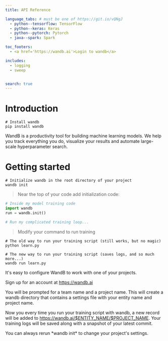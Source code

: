 ```yaml
---
title: API Reference

language_tabs: # must be one of https://git.io/vQNgJ
  - python--tensorflow: TensorFlow
  - python--keras: Keras
  - python--pytorch: Pytorch
  - java--spark: Spark

toc_footers:
  - <a href='https://wandb.ai'>Login to wandb</a>

includes:
  - logging
  - sweep


search: true
---
```


# Introduction
```shell
# Install wandb
pip install wandb
```

WandB is a productivity tool for building machine learning models.  We help you
track everything you do, visualize your results and automate large-scale hyperparameter search.



# Getting started

```shell
# Initialize wandb in the root directory of your project
wandb init
```

> Near the top of your code add initialization code:

```python
# Inside my model training code
import wandb
run = wandb.init()

# Run my complicated training loop...
```

> Modify your command to run training

```shell
# The old way to run your training script (still works, but no magic)
python learn.py
```

```shell
# The new way to run your training script (saves logs, and so much more...)
wandb run learn.py
```

It's easy to configure WandB to work with one of your projects.  

Sign up for an account at <https://wandb.ai>

You will be prompted for a team name and a project name.  This will create a
wandb directory that contains a settings file with your entity name and
project name.

Now you every time you run your training script with wandb, a new record will
be added to https://wandb.ai/$ENTITY_NAME/$PROJECT_NAME.  Your training logs
will be saved along with a snapshot of your latest commit.

<aside class="notice">
You can always rerun *wandb init* to change your project's settings.
</aside>
